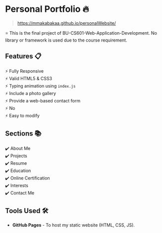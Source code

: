# Personal Portfolio 🔥
> https://mmakabakaa.github.io/personalWebsite/

:star: This is the final project of BU-CS601-Web-Application-Development. No library or framework is used due to the course requirement.

## Features 📋
⚡️ Fully Responsive\
⚡️ Valid HTML5 & CSS3\
⚡️ Typing animation using `index.js`\
⚡️ Include a photo gallery\
⚡️ Provide a web-based contact form\
⚡️ No \
⚡️ Easy to modify


## Sections 📚
✔️ About Me\
✔️ Projects \
✔️ Resume\
✔️ Education\
✔️ Online Certification\
✔️ Interests\
✔️ Contact Me



## Tools Used 🛠️
* <b>GitHub Pages</b> - To host my static website (HTML, CSS, JS).

